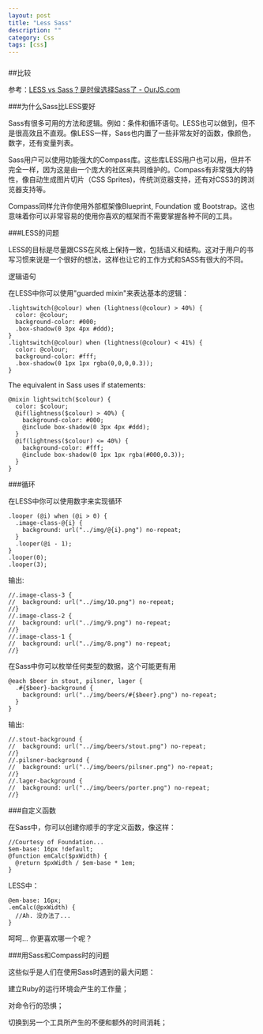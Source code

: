 ```yaml
---
layout: post
title: "Less Sass"
description: ""
category: Css
tags: [css]
---
```

### 
##比较

参考：[LESS vs Sass？是时侯选择Sass了 - OurJS.com](http://ourjs.com/detail/52e096ce4534c0d806000003)

###为什么Sass比LESS要好

Sass有很多可用的方法和逻辑。例如：条件和循环语句。LESS也可以做到，但不是很高效且不直观。像LESS一样，Sass也内置了一些非常友好的函数，像颜色，数字，还有变量列表。

Sass用户可以使用功能强大的Compass库。这些库LESS用户也可以用，但并不完全一样，因为这是由一个庞大的社区来共同维护的。Compass有非常强大的特性，像自动生成图片切片（CSS Sprites)，传统浏览器支持，还有对CSS3的跨浏览器支持等。

Compass同样允许你使用外部框架像Blueprint, Foundation 或 Bootstrap。这也意味着你可以非常容易的使用你喜欢的框架而不需要掌握各种不同的工具。

###LESS的问题

LESS的目标是尽量跟CSS在风格上保持一致，包括语义和结构。这对于用户的书写习惯来说是一个很好的想法，这样也让它的工作方式和SASS有很大的不同。

逻辑语句

在LESS中你可以使用"guarded mixin"来表达基本的逻辑：

    .lightswitch(@colour) when (lightness(@colour) > 40%) {  
      color: @colour;  
      background-color: #000;  
      .box-shadow(0 3px 4px #ddd);  
    }  
    .lightswitch(@colour) when (lightness(@colour) < 41%) {  
      color: @colour;  
      background-color: #fff;  
      .box-shadow(0 1px 1px rgba(0,0,0,0.3));  
    }  

The equivalent in Sass uses if statements:  

    @mixin lightswitch($colour) {  
      color: $colour;  
      @if(lightness($colour) > 40%) {  
        background-color: #000;  
        @include box-shadow(0 3px 4px #ddd);  
      }  
      @if(lightness($colour) <= 40%) {  
        background-color: #fff;  
        @include box-shadow(0 1px 1px rgba(#000,0.3));  
      }  
    }

###循环

在LESS中你可以使用数字来实现循环

    .looper (@i) when (@i > 0) {  
      .image-class-@{i} {  
        background: url("../img/@{i}.png") no-repeat;  
      }  
      .looper(@i - 1);  
    }  
    .looper(0);  
    .looper(3);  
 
输出: 
 
    //.image-class-3 {  
    //  background: url("../img/10.png") no-repeat;  
    //}  
    //.image-class-2 {  
    //  background: url("../img/9.png") no-repeat;  
    //}  
    //.image-class-1 {  
    //  background: url("../img/8.png") no-repeat;  
    //}

在Sass中你可以枚举任何类型的数据，这个可能更有用

    @each $beer in stout, pilsner, lager {  
      .#{$beer}-background {  
        background: url("../img/beers/#{$beer}.png") no-repeat;  
      }  
    }  


输出: 

    //.stout-background {  
    //  background: url("../img/beers/stout.png") no-repeat;  
    //}  
    //.pilsner-background {  
    //  background: url("../img/beers/pilsner.png") no-repeat;  
    //}  
    //.lager-background {  
    //  background: url("../img/beers/porter.png") no-repeat;  
    //}

###自定义函数

在Sass中，你可以创建你顺手的字定义函数，像这样：

    //Courtesy of Foundation...   
    $em-base: 16px !default;  
    @function emCalc($pxWidth) {  
      @return $pxWidth / $em-base * 1em;  
    }

LESS中：

    @em-base: 16px;  
    .emCalc(@pxWidth) {  
      //Ah. 没办法了...  
    }

呵呵… 你更喜欢哪一个呢？

###用Sass和Compass时的问题

这些似乎是人们在使用Sass时遇到的最大问题：

建立Ruby的运行环境会产生的工作量；

对命令行的恐惧；

切换到另一个工具所产生的不便和额外的时间消耗；



